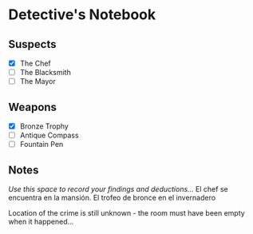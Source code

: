 # Detective's Notebook

## Suspects
- [x] The Chef
- [ ] The Blacksmith
- [ ] The Mayor

## Weapons
- [x] Bronze Trophy
- [ ] Antique Compass
- [ ] Fountain Pen

## Notes
*Use this space to record your findings and deductions...*
El chef se encuentra en la mansión.
El trofeo de bronce en el invernadero

Location of the crime is still unknown - the room must have been empty when it happened...

